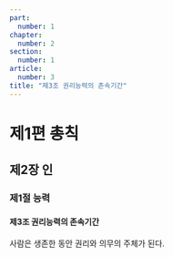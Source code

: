 ```yaml
---
part:
  number: 1
chapter:
  number: 2
section:
  number: 1
article:
  number: 3
title: "제3조 권리능력의 존속기간"
---
```


# 제1편 총칙

## 제2장 인

### 제1절 능력

#### 제3조 권리능력의 존속기간

사람은 생존한 동안 권리와 의무의 주체가 된다.
